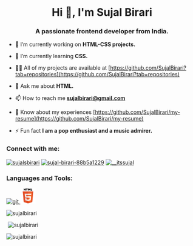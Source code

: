 <h1 align="center">Hi 👋, I'm Sujal Birari</h1>
<h3 align="center">A passionate frontend developer from India.</h3>

- 🔭 I’m currently working on **HTML-CSS projects.**

- 🌱 I’m currently learning **CSS.**

- 👨‍💻 All of my projects are available at [https://github.com/SujalBirari?tab=repositories](https://github.com/SujalBirari?tab=repositories)

- 💬 Ask me about **HTML.**

- 📫 How to reach me **sujalbirari@gmail.com**

- 📄 Know about my experiences [https://github.com/SujalBirari/my-resume](https://github.com/SujalBirari/my-resume)

- ⚡ Fun fact **I am a pop enthusiast and a music admirer.**

<h3 align="left">Connect with me:</h3>
<p align="left">
<a href="https://twitter.com/sujalsbirari" target="blank"><img align="center" src="https://raw.githubusercontent.com/rahuldkjain/github-profile-readme-generator/master/src/images/icons/Social/twitter.svg" alt="sujalsbirari" height="30" width="40" /></a>
<a href="https://linkedin.com/in/sujal-birari-88b5a1229" target="blank"><img align="center" src="https://raw.githubusercontent.com/rahuldkjain/github-profile-readme-generator/master/src/images/icons/Social/linked-in-alt.svg" alt="sujal-birari-88b5a1229" height="30" width="40" /></a>
<a href="https://instagram.com/__itssujal" target="blank"><img align="center" src="https://raw.githubusercontent.com/rahuldkjain/github-profile-readme-generator/master/src/images/icons/Social/instagram.svg" alt="__itssujal" height="30" width="40" /></a>
</p>

<h3 align="left">Languages and Tools:</h3>
<p align="left"> <a href="https://git-scm.com/" target="_blank" rel="noreferrer"> <img src="https://www.vectorlogo.zone/logos/git-scm/git-scm-icon.svg" alt="git" width="40" height="40"/> </a> <a href="https://www.w3.org/html/" target="_blank" rel="noreferrer"> <img src="https://raw.githubusercontent.com/devicons/devicon/master/icons/html5/html5-original-wordmark.svg" alt="html5" width="40" height="40"/> </a> </p>

<p><img src="https://github-readme-stats.vercel.app/api/top-langs?username=sujalbirari&show_icons=true&locale=en&layout=compact" alt="sujalbirari" /></p>

<p>&nbsp;<img src="https://github-readme-stats.vercel.app/api?username=sujalbirari&show_icons=true&locale=en" alt="sujalbirari" /></p>

<p><img src="https://github-readme-streak-stats.herokuapp.com/?user=sujalbirari&" alt="sujalbirari" /></p


<!---
SujalBirari/SujalBirari is a ✨ special ✨ repository because its `README.md` (this file) appears on your GitHub profile.
You can click the Preview link to take a look at your changes.
--->
